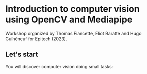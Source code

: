 # Introduction to computer vision using OpenCV and Mediapipe
Workshop organized by Thomas Fiancette, Eliot Baratte and Hugo Guihéneuf for Epitech (2023).

## Let's start
You will discover computer vision doing small tasks:
